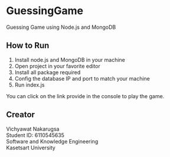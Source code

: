 # GuessingGame
Guessing Game using Node.js and MongoDB

## How to Run
1. Install node.js and MongoDB in your machine
2. Open project in your favorite editor
3. Install all package required
4. Config the database IP and port to match your machine
5. Run index.js

You can click on the link provide in the console to play the game.

## Creator
Vichyawat Nakarugsa\
Student ID: 6110545635\
Software and Knowledge Engineering\
Kasetsart University
